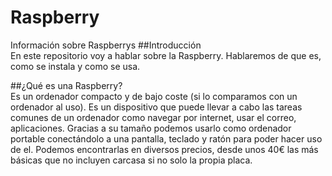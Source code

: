 # Raspberry
Información sobre Raspberrys
##Introducción  
En este repositorio voy a hablar sobre la Raspberry. 
Hablaremos de que es, como se instala y como se usa.  


##¿Qué es una Raspberry?  
Es un ordenador compacto y de bajo coste (si lo comparamos con un ordenador al uso). Es un dispositivo que puede llevar a cabo las tareas comunes de un ordenador como navegar por internet, usar el correo, aplicaciones. Gracias a su tamaño podemos usarlo como ordenador portable conectándolo a una pantalla, teclado y ratón para poder hacer uso de el.
Podemos encontrarlas en diversos precios, desde unos 40€ las más básicas que no incluyen carcasa si no solo la propia placa.

